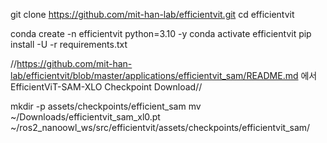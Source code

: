 git clone https://github.com/mit-han-lab/efficientvit.git
cd efficientvit
           
conda create -n efficientvit python=3.10 -y
conda activate efficientvit
pip install -U -r requirements.txt

//https://github.com/mit-han-lab/efficientvit/blob/master/applications/efficientvit_sam/README.md 에서 EfficientViT-SAM-XLO Checkpoint Download//

mkdir -p assets/checkpoints/efficient_sam
mv ~/Downloads/efficientvit_sam_xl0.pt ~/ros2_nanoowl_ws/src/efficientvit/assets/checkpoints/efficientvit_sam/
